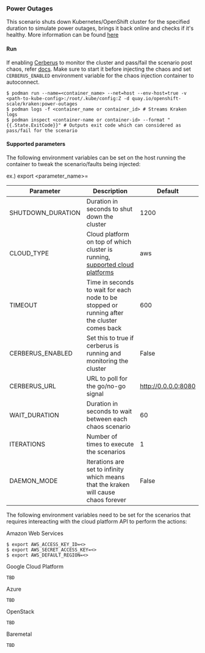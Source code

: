 ### Power Outages
This scenario shuts down Kubernetes/OpenShift cluster for the specified duration to simulate power outages, brings it back online and checks if it's healthy. More information can be found [here](https://github.com/cloud-bulldozer/kraken/blob/master/docs/cluster_shut_down_scenarios.md)

#### Run
If enabling [Cerberus](https://github.com/cloud-bulldozer/kraken#kraken-scenario-passfail-criteria-and-report) to monitor the cluster and pass/fail the scenario post chaos, refer [docs](https://github.com/cloud-bulldozer/kraken-hub/tree/main/docs/cerberus.md). Make sure to start it before injecting the chaos and set `CERBERUS_ENABLED` environment variable for the chaos injection container to autoconnect.

```
$ podman run --name=<container_name> --net=host --env-host=true -v <path-to-kube-config>:/root/.kube/config:Z -d quay.io/openshift-scale/kraken:power-outages
$ podman logs -f <container_name or container_id> # Streams Kraken logs
$ podman inspect <container-name or container-id> --format "{{.State.ExitCode}}" # Outputs exit code which can considered as pass/fail for the scenario
```

#### Supported parameters

The following environment variables can be set on the host running the container to tweak the scenario/faults being injected:

ex.) 
export <parameter_name>=<value>

Parameter               | Description                                                           | Default
----------------------- | -----------------------------------------------------------------     | ------------------------------------ |
SHUTDOWN_DURATION       | Duration in seconds to shut down the cluster                          | 1200                                 |
CLOUD_TYPE              | Cloud platform on top of which cluster is running, [supported cloud platforms](https://github.com/cloud-bulldozer/kraken/blob/master/docs/node_scenarios.md)                     | aws |
TIMEOUT                 | Time in seconds to wait for each node to be stopped or running after the cluster comes back | 600                                |
CERBERUS_ENABLED        | Set this to true if cerberus is running and monitoring the cluster    | False                                |
CERBERUS_URL            | URL to poll for the go/no-go signal                                   | http://0.0.0.0:8080                  |
WAIT_DURATION           | Duration in seconds to wait between each chaos scenario               | 60                                   |
ITERATIONS              | Number of times to execute the scenarios                              | 1                                    |
DAEMON_MODE             | Iterations are set to infinity which means that the kraken will cause chaos forever | False                  |


The following environment variables need to be set for the scenarios that requires intereacting with the cloud platform API to perform the actions:

Amazon Web Services
```
$ export AWS_ACCESS_KEY_ID=<>
$ export AWS_SECRET_ACCESS_KEY=<>
$ export AWS_DEFAULT_REGION=<>
```

Google Cloud Platform
```
TBD
```

Azure
```
TBD
```

OpenStack

```
TBD
```

Baremetal
```
TBD
```
